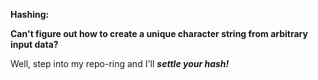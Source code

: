 **Hashing\:**  

**Can't figure out how to create a unique character string from arbitrary input data?**

Well, step into my repo-ring and I'll _**settle your hash!**_
